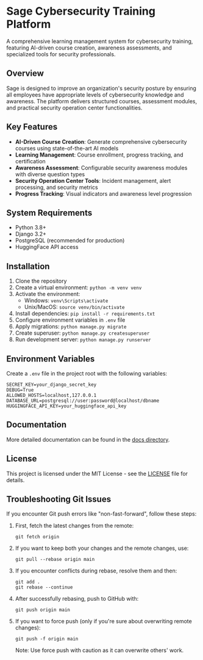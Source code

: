 # Sage Cybersecurity Training Platform

A comprehensive learning management system for cybersecurity training, featuring AI-driven course creation, awareness assessments, and specialized tools for security professionals.

## Overview

Sage is designed to improve an organization's security posture by ensuring all employees have appropriate levels of cybersecurity knowledge and awareness. The platform delivers structured courses, assessment modules, and practical security operation center functionalities.

## Key Features

- **AI-Driven Course Creation**: Generate comprehensive cybersecurity courses using state-of-the-art AI models
- **Learning Management**: Course enrollment, progress tracking, and certification
- **Awareness Assessment**: Configurable security awareness modules with diverse question types
- **Security Operation Center Tools**: Incident management, alert processing, and security metrics
- **Progress Tracking**: Visual indicators and awareness level progression

## System Requirements

- Python 3.8+
- Django 3.2+
- PostgreSQL (recommended for production)
- HuggingFace API access

## Installation

1. Clone the repository
2. Create a virtual environment: `python -m venv venv`
3. Activate the environment:
   - Windows: `venv\Scripts\activate`
   - Unix/MacOS: `source venv/bin/activate`
4. Install dependencies: `pip install -r requirements.txt`
5. Configure environment variables in `.env` file
6. Apply migrations: `python manage.py migrate`
7. Create superuser: `python manage.py createsuperuser`
8. Run development server: `python manage.py runserver`

## Environment Variables

Create a `.env` file in the project root with the following variables:
```
SECRET_KEY=your_django_secret_key
DEBUG=True
ALLOWED_HOSTS=localhost,127.0.0.1
DATABASE_URL=postgresql://user:password@localhost/dbname
HUGGINGFACE_API_KEY=your_huggingface_api_key
```

## Documentation

More detailed documentation can be found in the [docs directory](/docs/project_documentation.md).

## License

This project is licensed under the MIT License - see the [LICENSE](LICENSE) file for details.

## Troubleshooting Git Issues

If you encounter Git push errors like "non-fast-forward", follow these steps:

1. First, fetch the latest changes from the remote:
   ```
   git fetch origin
   ```

2. If you want to keep both your changes and the remote changes, use:
   ```
   git pull --rebase origin main
   ```

3. If you encounter conflicts during rebase, resolve them and then:
   ```
   git add .
   git rebase --continue
   ```

4. After successfully rebasing, push to GitHub with:
   ```
   git push origin main
   ```

5. If you want to force push (only if you're sure about overwriting remote changes):
   ```
   git push -f origin main
   ```
   Note: Use force push with caution as it can overwrite others' work.
